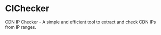 # CIChecker
CDN IP Checker - A simple and efficient tool to extract and check CDN IPs from IP ranges.
